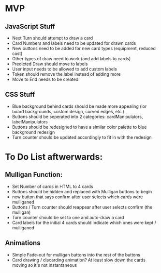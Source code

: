 # MVP

## JavaScript Stuff
- Next Turn should attempt to draw a card
- Card Numbers and labels need to be updated for drawn cards
- New buttons need to be added for new card types (equipment, reduced cost)
- Other types of draw need to work (and add labels to cards)
- Predicted Draw should move to labels
- User input needs to be allowed to add custom labels
- Token should remove the label instead of adding more
- Move to End needs to be created

## CSS Stuff
- Blue background behind cards should be made more appealing 
    (lor board backgrounds, custom design, curved edges, etc.)
- Buttons should be seperated into 2 categories: cardManipulators, labelManipulators
- Buttons should be redesigned to have a similar color palette to blue background redesign
- Turn counter should be updated accordingly to fit in with the redesign


# To Do List aftwerwards:
## Mulligan Function:
- Set Number of cards in HTML to 4 cards
- Buttons should be hidden and replaced with Mulligan buttons to begin
- new button that says confirm after user selects which cards were mulliganed
- Buttons / Turn counter should reappear after user selects confirm (the mulligan)
- Turn counter should be set to one and auto-draw a card
- Card labels for the initial 4 cards should indicate which ones were kept / mulliganed
## Animations
- Simple Fade-out for mulligan buttons into the rest of the buttons
- Card drawing / discarding animation? At least slow down the cards moving so it's not instantaneous